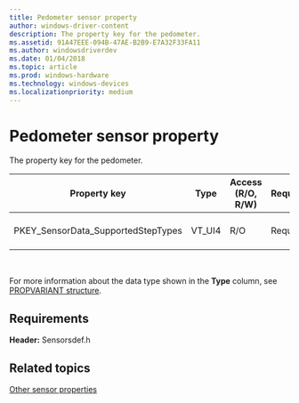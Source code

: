 ```yaml
---
title: Pedometer sensor property
author: windows-driver-content
description: The property key for the pedometer.
ms.assetid: 91A47EEE-094B-47AE-B2B9-E7A32F33FA11
ms.author: windowsdriverdev
ms.date: 01/04/2018
ms.topic: article
ms.prod: windows-hardware
ms.technology: windows-devices
ms.localizationpriority: medium
---
```


# Pedometer sensor property


The property key for the pedometer.

|Property key|Type|Access (R/O, R/W) |Required/Optional|Description|
|--|--|--|--|--|
|PKEY_SensorData_SupportedStepTypes|VT_UI4|R/O|Required|The supported step types.|

 

For more information about the data type shown in the **Type** column, see [PROPVARIANT structure](http://go.microsoft.com/fwlink/p/?linkid=313395).

## Requirements


**Header:** Sensorsdef.h

## Related topics


[Other sensor properties](other-sensor-properties.md)

 

 






